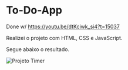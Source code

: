 # To-Do-App

Done w/ https://youtu.be/dtKciwk_si4?t=15037


Realizei o projeto com HTML, CSS e JavaScript.

Segue abaixo o resultado.

![Projeto Timer](https://media.giphy.com/media/jjvW8mwtOL2htxKy3o/giphy.gif)
